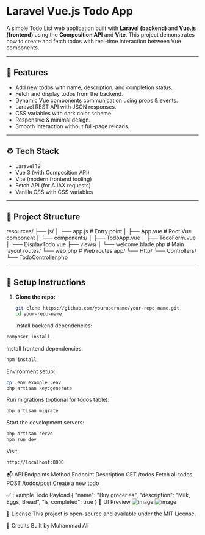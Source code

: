 # Laravel Vue.js Todo App

A simple Todo List web application built with **Laravel (backend)** and **Vue.js (frontend)** using the **Composition API** and **Vite**. This project demonstrates how to create and fetch todos with real-time interaction between Vue components.

---

## 🔧 Features

- Add new todos with name, description, and completion status.
- Fetch and display todos from the backend.
- Dynamic Vue components communication using props & events.
- Laravel REST API with JSON responses.
- CSS variables with dark color scheme.
- Responsive & minimal design.
- Smooth interaction without full-page reloads.

---

## ⚙️ Tech Stack

- Laravel 12
- Vue 3 (with Composition API)
- Vite (modern frontend tooling)
- Fetch API (for AJAX requests)
- Vanilla CSS with CSS variables

---

## 📂 Project Structure

resources/
├── js/
│ ├── app.js # Entry point
│ ├── App.vue # Root Vue component
│ └── components/
│ ├── TodoApp.vue
│ ├── TodoForm.vue
│ └── DisplayTodo.vue
├── views/
│ └── welcome.blade.php # Main layout
routes/
    └── web.php # Web routes
app/
└── Http/
└── Controllers/
    └── TodoController.php


---

## 🚀 Setup Instructions

1. **Clone the repo:**
   ```bash
   git clone https://github.com/yourusername/your-repo-name.git
   cd your-repo-name
   ```
   Install backend dependencies:

```bash
composer install
```
Install frontend dependencies:

```bash
npm install
```
Environment setup:

```bash
cp .env.example .env
php artisan key:generate
```
Run migrations (optional for todos table):
```bash
php artisan migrate
```
Start the development servers:

```bash
php artisan serve
npm run dev
```
Visit:
```bash
http://localhost:8000
```
📬 API Endpoints
Method	Endpoint	    Description
GET	    /todos	        Fetch all todos
POST	/todos/post	    Create a new todo

✅ Example Todo Payload
{
  "name": "Buy groceries",
  "description": "Milk, Eggs, Bread",
  "is_completed": true
}
📸 UI Preview
![image](https://github.com/user-attachments/assets/f820e62b-4c52-4a9e-82ae-be161eadbcdb)
![image](https://github.com/user-attachments/assets/13f98329-8c35-42eb-bff6-e2da496d6b37)




📃 License
This project is open-source and available under the MIT License.

🙌 Credits
Built by Muhammad Ali

